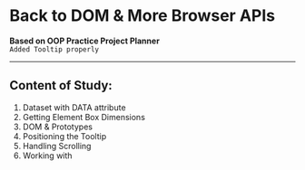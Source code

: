 # Back to DOM & More Browser APIs #
__Based on OOP Practice Project Planner__
<br>`Added Tooltip properly`

---

## Content of Study:

1. Dataset with DATA attribute
2. Getting Element Box Dimensions
3. DOM & Prototypes
4. Positioning the Tooltip
5. Handling Scrolling
6. Working with <template> Tags
7. Loading Scripts Dynamically
8. Setting Timers & Intervals
9. The 'location' & 'history' Objects
10. The 'navigator' Object
11. Working with Dates
12. The 'error' Object & Constructor Function
<br>
Added Reference links within notes.js

---

